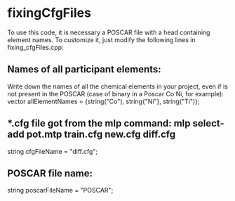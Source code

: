 # fixingCfgFiles
To use this code, it is necessary a POSCAR file with a head containing element names.
To customize it, just modify the following lines in fixing_cfgFiles.cpp:

  ## Names of all participant elements: 
  Write down the names of all the chemical elements in your project, even if is not present in the POSCAR (case of binary in a Poscar Co Ni, for example):
  vector<string> allElementNames = {string("Co"), string{"Ni"}, string("Ti")};

  ## *.cfg file got from the mlp command: mlp select-add pot.mtp train.cfg new.cfg diff.cfg
  string cfgFileName = "diff.cfg";

  ## POSCAR file name:
  string poscarFileName = "POSCAR";
